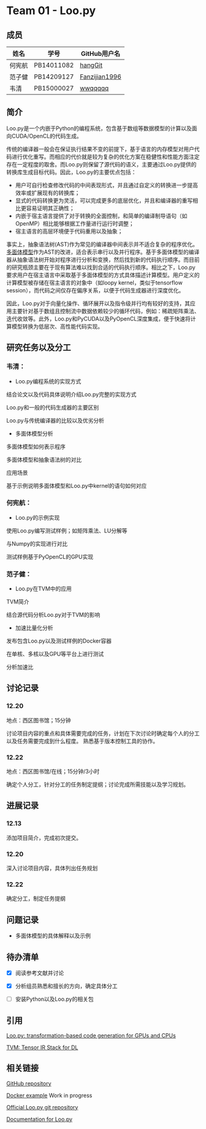 # Team 01 - Loo.py

## 成员

姓名 | 学号         | GitHub用户名
---- | ----------- | ------
何宪航 | PB14011082 | [hangGit](https://github.com/orgs/01-Loopy/people/hangGit)
范子健 | PB14209127 | [Fanzijian1996](https://github.com/orgs/01-Loopy/people/Fanzijian1996)
韦清   | PB15000027 | [wwqqqqq](https://github.com/orgs/01-Loopy/people/wwqqqqq)

## 简介

Loo.py是一个内嵌于Python的编程系统，包含基于数组等数据模型的计算以及面向CUDA/OpenCL的代码生成。

传统的编译器一般会在保证执行结果不变的前提下，基于语言的内存模型对用户代码进行优化重写。而相应的代价就是较为复杂的优化方案在稳健性和性能方面注定存在一定程度的取舍。而Loo.py则保留了源代码的语义，主要通过Loo.py提供的转换库生成目标代码。因此，Loo.py的主要优点包括：

- 用户可自行检查修改代码的中间表现形式，并且通过自定义的转换进一步提高效率或扩展现有的转换库；
- 显式的代码转换更为灵活，可以完成更多的底层优化，并且和编译器的重写相比更容易证明其正确性；
- 内嵌于宿主语言提供了对于转换的全面控制，和简单的编译制导语句（如OpenMP）相比能够根据工作量进行运行时调整；
- 宿主语言的高层环境便于代码重用以及抽象；

事实上，抽象语法树(AST)作为常见的编译器中间表示并不适合复杂的程序优化。[多面体模型](https://dl.acm.org/citation.cfm?id=1025992)作为AST的改进，适合表示串行以及并行程序。基于多面体模型的编译器从抽象语法树开始对程序进行分析和变换，然后找到新的代码执行顺序。而目前的研究瓶颈主要在于现有算法难以找到合适的代码执行顺序。相比之下，Loo.py要求用户在宿主语言中采取基于多面体模型的方式具体描述计算模型。用户定义的计算模型被存储在宿主语言的对象中（如loopy kernel，类似于tensorflow session），而代码之间仅存在偏序关系，以便于代码生成器进行深度优化。

因此，Loo.py对于向量化操作、循环展开以及指令级并行均有较好的支持，其应用主要针对基于数组且控制流中数据依赖较少的循环代码，例如：稀疏矩阵乘法、迭代收敛等。此外，Loo.py和PyCUDA以及PyOpenCL深度集成，便于快速将计算模型转换为低层次、高性能代码实现。

## 研究任务以及分工

### 韦清：

- Loo.py编程系统的实现方式

结合论文以及代码具体说明介绍Loo.py完整的实现方式

Loo.py和一般的代码生成器的主要区别

Loo.py与传统编译器的比较以及优劣分析

- 多面体模型分析

多面体模型如何表示程序

多面体模型和抽象语法树的对比

应用场景

基于示例说明多面体模型和Loo.py中kernel的语句如何对应

### 何宪航：

- Loo.py的示例实现

使用Loo.py编写测试样例；如矩阵乘法、LU分解等

与Numpy的实现进行对比

测试样例基于PyOpenCL的GPU实现

### 范子健：

- Loo.py在TVM中的应用

TVM简介

结合源代码分析Loo.py对于TVM的影响

- 加速比量化分析

发布包含Loo.py以及测试样例的Docker容器

在单核、多核以及GPU等平台上进行测试

分析加速比

## 讨论记录

### 12.20

地点：西区图书馆；15分钟

讨论项目内容的重点和具体需要完成的任务，计划在下次讨论时确定每个人的分工以及任务需要完成到什么程度。
熟悉基于版本控制工具的协作。


### 12.22

地点：西区图书馆/在线；15分钟/3小时

确定个人分工，针对分工的任务制定提纲；讨论完成所需技能以及学习规划。


## 进展记录

### 12.13

添加项目简介，完成初次提交。

### 12.20

深入讨论项目内容，具体列出任务规划

### 12.22

确定分工，制定任务提纲

## 问题记录

- 多面体模型的具体解释以及示例

## 待办清单

- [x] 阅读参考文献并讨论

- [x] 分析组员熟悉和擅长的方向，确定具体分工

- [ ] 安装Python以及Loo.py的相关包



## 引用

[Loo.py: transformation-based code generation for GPUs and CPUs](https://arxiv.org/abs/1405.7470)

[TVM: Tensor IR Stack for DL](https://github.com/dmlc/tvm)

## 相关链接

[GitHub repository](https://github.com/01-Loopy/loo.py-intro)

[Docker example]() Work in progress

[Official Loo.py git repository](https://github.com/inducer/loopy)

[Documentation for Loo.py](https://documen.tician.de/loopy/)
